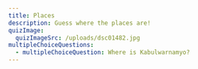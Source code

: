 ```yaml
---
title: Places
description: Guess where the places are!
quizImage:
  quizImageSrc: /uploads/dsc01482.jpg
multipleChoiceQuestions:
  - multipleChoiceQuestion: Where is Kabulwarnamyo?
---
```

